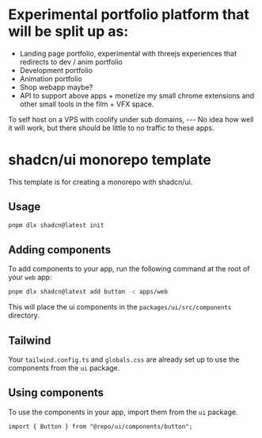 # Experimental portfolio platform that will be split up as:

- Landing page portfolio, experimental with threejs experiences that redirects to dev / anim portfolio
- Development portfolio
- Animation portfolio
- Shop webapp maybe?
- API to support above apps + monetize my small chrome extensions and other small tools in the film + VFX space.

To self host on a VPS with coolify under sub domains, --- No idea how well it will work, but there should be little to no traffic to these apps.

# shadcn/ui monorepo template

This template is for creating a monorepo with shadcn/ui.

## Usage

```bash
pnpm dlx shadcn@latest init
```

## Adding components

To add components to your app, run the following command at the root of your `web` app:

```bash
pnpm dlx shadcn@latest add button -c apps/web
```

This will place the ui components in the `packages/ui/src/components` directory.

## Tailwind

Your `tailwind.config.ts` and `globals.css` are already set up to use the components from the `ui` package.

## Using components

To use the components in your app, import them from the `ui` package.

```tsx
import { Button } from "@repo/ui/components/button";
```
